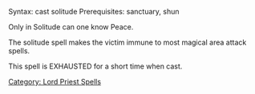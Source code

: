 Syntax: cast solitude <target> Prerequisites: sanctuary, shun

Only in Solitude can one know Peace.

The solitude spell makes the victim immune to most magical area attack
spells.

This spell is EXHAUSTED for a short time when cast.

[Category: Lord Priest Spells](Category:_Lord_Priest_Spells "wikilink")
